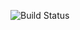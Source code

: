 ![Build Status](https://github.com/docoffuture/devops-capstone-project/actions/workflows/ci.yml/badge.svg)
